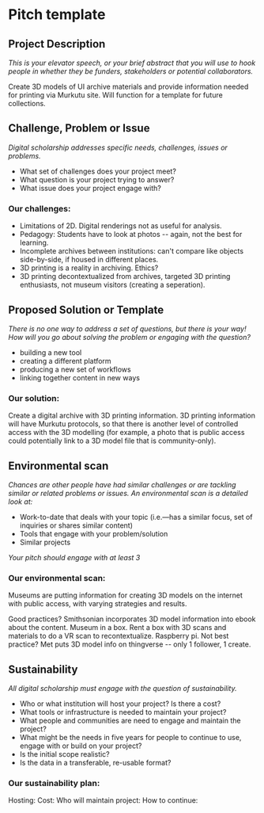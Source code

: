 # Pitch template

## Project Description

*This is your elevator speech, or your brief abstract that you will use to hook people in whether they be funders, stakeholders or potential collaborators.*

Create 3D models of UI archive materials and provide information needed for printing via Murkutu site. Will function for a template for future collections. 

## Challenge, Problem or Issue

*Digital scholarship addresses specific needs, challenges, issues or problems.*

- What set of challenges does your project meet?
- What question is your project trying to answer?
- What issue does your project engage with?

### Our challenges: 
- Limitations of 2D. Digital renderings not as useful for analysis. 
- Pedagogy: Students have to look at photos -- again, not the best for learning. 
- Incomplete archives between institutions: can't compare like objects side-by-side, if housed in different places. 
- 3D printing is a reality in archiving. Ethics?
- 3D printing decontextualized from archives, targeted 3D printing enthusiasts, not museum visitors (creating a seperation). 

## Proposed Solution or Template

*There is no one way to address a set of questions, but there is your way! How will you go about solving the problem or engaging with the question?*

- building a new tool
- creating a different platform
- producing a new set of workflows
- linking together content in new ways

### Our solution: 
Create a digital archive with 3D printing information. 3D printing information will have Murkutu protocols, so that there is another level of controlled access with the 3D modelling (for example, a photo that is public access could potentially link to a 3D model file that is community-only). 

## Environmental scan

*Chances are other people have had similar challenges or are tackling similar or related problems or issues. An environmental scan is a detailed look at:*
- Work-to-date that deals with your topic (i.e.—has a similar focus, set of inquiries or shares similar content)
- Tools that engage with your problem/solution
- Similar projects

*Your pitch should engage with at least 3*

### Our environmental scan: 
Museums are putting information for creating 3D models on the internet with public access, with varying strategies and results. 

Good practices? Smithsonian incorporates 3D model information into ebook about the content. 
Museum in a box. Rent a box with 3D scans and materials to do a VR scan to recontextualize. Raspberry pi. 
Not best practice? Met puts 3D model info on thingverse -- only 1 follower, 1 create. 

## Sustainability

*All digital scholarship must engage with the question of sustainability.*

- Who or what institution will host your project? Is there a cost?
- What tools or infrastructure is needed to maintain your project?
- What people and communities are need to engage and maintain the project?
- What might be the needs in five years for people to continue to use, engage with or build on your project?
- Is the initial scope realistic?
- Is the data in a transferable, re-usable format?

### Our sustainability plan: 
Hosting: 
Cost: 
Who will maintain project:
How to continue: 


